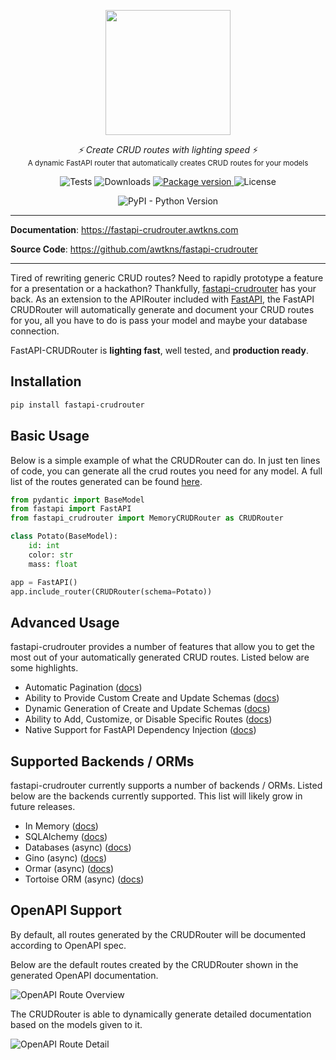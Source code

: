 ﻿<p align="center">
  <img src="https://raw.githubusercontent.com/awtkns/fastapi-crudrouter/master/docs/en/docs/assets/logo.png" height="200" />
</p>
<p align="center">
  <em>⚡ Create CRUD routes with lighting speed</em> ⚡</br>
  <sub>A dynamic FastAPI router that automatically creates CRUD routes for your models</sub>
</p>
<p align="center">
<img alt="Tests" src="https://img.shields.io/github/actions/workflow/status/awtkns/fastapi-crudrouter/.github/workflows/pytest.yml?color=%2334D058" />
<img alt="Downloads" src="https://img.shields.io/pypi/dm/fastapi-crudrouter?color=%2334D058" />
  <a href="https://pypi.org/project/fastapi-crudrouter" target="_blank">
    <img src="https://img.shields.io/pypi/v/fastapi-crudrouter?color=%2334D058&label=pypi%20package" alt="Package version">
</a>
  <img alt="License" src="https://img.shields.io/github/license/awtkns/fastapi-crudrouter?color=%2334D058" />
</p>
<p align="center">
<img alt="PyPI - Python Version" src="https://img.shields.io/pypi/pyversions/fastapi-crudrouter">
</p>

---

**Documentation**: <a href="https://fastapi-crudrouter.awtkns.com" target="_blank">https://fastapi-crudrouter.awtkns.com</a>

**Source Code**: <a href="https://github.com/awtkns/fastapi-crudrouter" target="_blank">https://github.com/awtkns/fastapi-crudrouter</a>

---
Tired of rewriting generic CRUD routes? Need to rapidly prototype a feature for a presentation
or a hackathon? Thankfully, [fastapi-crudrouter](https://github.com/awtkns/fastapi-crudrouter) has your back. As an 
extension to the APIRouter included with [FastAPI](https://fastapi.tiangolo.com/), the FastAPI CRUDRouter will automatically
generate and document your CRUD routes for you, all you have to do is pass your model and maybe your database connection.

FastAPI-CRUDRouter is **lighting fast**, well tested, and **production ready**.


## Installation
```bash
pip install fastapi-crudrouter
```

## Basic Usage
Below is a simple example of what the CRUDRouter can do. In just ten lines of code, you can generate all 
the crud routes you need for any model. A full list of the routes generated can be found [here](https://fastapi-crudrouter.awtkns.com/routing).

```python
from pydantic import BaseModel
from fastapi import FastAPI
from fastapi_crudrouter import MemoryCRUDRouter as CRUDRouter

class Potato(BaseModel):
    id: int
    color: str
    mass: float

app = FastAPI()
app.include_router(CRUDRouter(schema=Potato))
```

## Advanced Usage
fastapi-crudrouter provides a number of features that allow you to get the most out of your automatically generated CRUD
routes. Listed below are some highlights.

- Automatic Pagination ([docs](https://fastapi-crudrouter.awtkns.com/pagination/))
- Ability to Provide Custom Create and Update Schemas ([docs](https://fastapi-crudrouter.awtkns.com/schemas/))
- Dynamic Generation of Create and Update Schemas ([docs](https://fastapi-crudrouter.awtkns.com/schemas/))
- Ability to Add, Customize, or Disable Specific Routes ([docs](https://fastapi-crudrouter.awtkns.com/routing/))
- Native Support for FastAPI Dependency Injection ([docs](https://fastapi-crudrouter.awtkns.com/dependencies/))

## Supported Backends / ORMs
fastapi-crudrouter currently supports a number of backends / ORMs. Listed below are the backends currently supported. This list will
likely grow in future releases.

- In Memory ([docs](https://fastapi-crudrouter.awtkns.com/backends/memory/))
- SQLAlchemy ([docs](https://fastapi-crudrouter.awtkns.com/backends/sqlalchemy/))
- Databases (async) ([docs](https://fastapi-crudrouter.awtkns.com/backends/async/))
- Gino (async) ([docs](https://fastapi-crudrouter.awtkns.com/backends/gino.html)) 
- Ormar (async) ([docs](https://fastapi-crudrouter.awtkns.com/backends/ormar/))
- Tortoise ORM  (async) ([docs](https://fastapi-crudrouter.awtkns.com/backends/tortoise/))

## OpenAPI Support
By default, all routes generated by the CRUDRouter will be documented according to OpenAPI spec.

Below are the default routes created by the CRUDRouter shown in the generated OpenAPI documentation.

![OpenAPI Route Overview](https://raw.githubusercontent.com/awtkns/fastapi-crudrouter/master/docs/en/docs/assets/RouteOverview.png)

The CRUDRouter is able to dynamically generate detailed documentation based on the models given to it.

![OpenAPI Route Detail](https://raw.githubusercontent.com/awtkns/fastapi-crudrouter/master/docs/en/docs/assets/RouteDetail.png)
